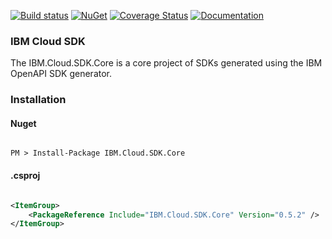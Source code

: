[![Build status](https://ci.appveyor.com/api/projects/status/e7cxw58s5pfr3dmv?svg=true)](https://ci.appveyor.com/project/mediumTaj/dotnet-sdk-core)
[![NuGet](https://img.shields.io/badge/nuget-v0.5.2-green.svg?style=flat)](https://www.nuget.org/packages/IBM.Cloud.SDK.Core/)
[![Coverage Status](https://coveralls.io/repos/github/IBM/dotnet-sdk-core/badge.svg?branch=master)](https://coveralls.io/github/IBM/dotnet-sdk-core?branch=master)
[![Documentation](https://img.shields.io/badge/documentation-API-blue.svg)](https://ibm.github.io/dotnet-sdk-core/)

### IBM Cloud SDK

The IBM.Cloud.SDK.Core is a core project of SDKs generated using the IBM OpenAPI SDK generator.

### Installation
#### Nuget
```

PM > Install-Package IBM.Cloud.SDK.Core

```
#### .csproj
```xml

<ItemGroup>
    <PackageReference Include="IBM.Cloud.SDK.Core" Version="0.5.2" />
</ItemGroup>

```
